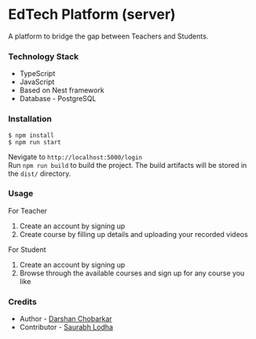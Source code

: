 # EdTech Platform (server)
  A platform to bridge the gap between Teachers and Students.
    
### Technology Stack
 * TypeScript  
 * JavaScript  
 * Based on Nest framework  
 * Database - PostgreSQL
    
### Installation
    $ npm install
    $ npm run start
  
  Nevigate to `http://localhost:5000/login`  
  Run `npm run build` to build the project. The build artifacts will be stored in the `dist/` directory.
  
### Usage
  For Teacher
  1. Create an account by signing up  
  2. Create course by filling up details and uploading your recorded videos  
  
  For Student  
  1. Create an account by signing up  
  2. Browse through the available courses and sign up for any course you like  

### Credits  
* Author - [Darshan Chobarkar](https://www.linkedin.com/in/dchobarkar/)
* Contributor - [Saurabh Lodha](https://github.com/saurabh-lodha-16)

